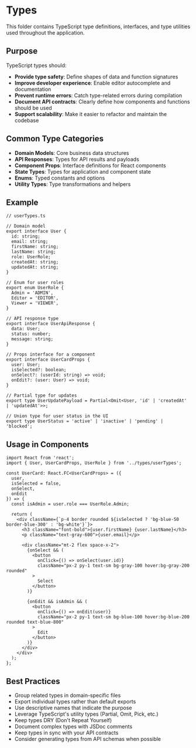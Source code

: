 # Types

This folder contains TypeScript type definitions, interfaces, and type utilities used throughout the application.

## Purpose

TypeScript types should:
- **Provide type safety**: Define shapes of data and function signatures
- **Improve developer experience**: Enable editor autocomplete and documentation
- **Prevent runtime errors**: Catch type-related errors during compilation
- **Document API contracts**: Clearly define how components and functions should be used
- **Support scalability**: Make it easier to refactor and maintain the codebase

## Common Type Categories

- **Domain Models**: Core business data structures
- **API Responses**: Types for API results and payloads
- **Component Props**: Interface definitions for React components
- **State Types**: Types for application and component state
- **Enums**: Typed constants and options
- **Utility Types**: Type transformations and helpers

## Example

```tsx
// userTypes.ts

// Domain model
export interface User {
  id: string;
  email: string;
  firstName: string;
  lastName: string;
  role: UserRole;
  createdAt: string;
  updatedAt: string;
}

// Enum for user roles
export enum UserRole {
  Admin = 'ADMIN',
  Editor = 'EDITOR',
  Viewer = 'VIEWER',
}

// API response type
export interface UserApiResponse {
  data: User;
  status: number;
  message: string;
}

// Props interface for a component
export interface UserCardProps {
  user: User;
  isSelected?: boolean;
  onSelect?: (userId: string) => void;
  onEdit?: (user: User) => void;
}

// Partial type for updates
export type UserUpdatePayload = Partial<Omit<User, 'id' | 'createdAt' | 'updatedAt'>>;

// Union type for user status in the UI
export type UserStatus = 'active' | 'inactive' | 'pending' | 'blocked';
```

## Usage in Components

```tsx
import React from 'react';
import { User, UserCardProps, UserRole } from '../types/userTypes';

const UserCard: React.FC<UserCardProps> = ({ 
  user, 
  isSelected = false, 
  onSelect, 
  onEdit 
}) => {
  const isAdmin = user.role === UserRole.Admin;
  
  return (
    <div className={`p-4 border rounded ${isSelected ? 'bg-blue-50 border-blue-300' : 'bg-white'}`}>
      <h3 className="font-bold">{user.firstName} {user.lastName}</h3>
      <p className="text-gray-600">{user.email}</p>
      
      <div className="mt-2 flex space-x-2">
        {onSelect && (
          <button 
            onClick={() => onSelect(user.id)}
            className="px-2 py-1 text-sm bg-gray-100 hover:bg-gray-200 rounded"
          >
            Select
          </button>
        )}
        
        {onEdit && isAdmin && (
          <button 
            onClick={() => onEdit(user)}
            className="px-2 py-1 text-sm bg-blue-100 hover:bg-blue-200 rounded text-blue-800"
          >
            Edit
          </button>
        )}
      </div>
    </div>
  );
};
```

## Best Practices

- Group related types in domain-specific files
- Export individual types rather than default exports
- Use descriptive names that indicate the purpose
- Leverage TypeScript's utility types (Partial, Omit, Pick, etc.)
- Keep types DRY (Don't Repeat Yourself)
- Document complex types with JSDoc comments
- Keep types in sync with your API contracts
- Consider generating types from API schemas when possible 